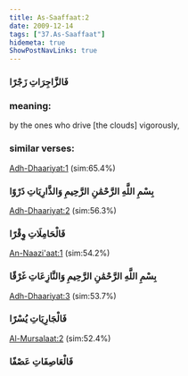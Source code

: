 ```yaml
---
title: As-Saaffaat:2
date: 2009-12-14
tags: ["37.As-Saaffaat"]
hidemeta: true 
ShowPostNavLinks: true 
---
```

### فَالزَّاجِرَاتِ زَجْرًا
### meaning: 
by the ones who drive [the clouds] vigorously,
### similar verses: 

[Adh-Dhaariyat:1](/51/1) (sim:65.4%)

### بِسْمِ اللَّهِ الرَّحْمَٰنِ الرَّحِيمِ وَالذَّارِيَاتِ ذَرْوًا

[Adh-Dhaariyat:2](/51/2) (sim:56.3%)

### فَالْحَامِلَاتِ وِقْرًا

[An-Naazi'aat:1](/79/1) (sim:54.2%)

### بِسْمِ اللَّهِ الرَّحْمَٰنِ الرَّحِيمِ وَالنَّازِعَاتِ غَرْقًا

[Adh-Dhaariyat:3](/51/3) (sim:53.7%)

### فَالْجَارِيَاتِ يُسْرًا

[Al-Mursalaat:2](/77/2) (sim:52.4%)

### فَالْعَاصِفَاتِ عَصْفًا
